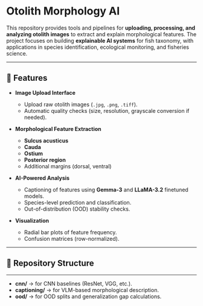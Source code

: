 # Otolith Morphology AI  

This repository provides tools and pipelines for **uploading, processing, and analyzing otolith images** to extract and explain morphological features. The project focuses on building **explainable AI systems** for fish taxonomy, with applications in species identification, ecological monitoring, and fisheries science.  

---

## 🚀 Features  

- **Image Upload Interface**  
  - Upload raw otolith images (`.jpg`, `.png`, `.tiff`).  
  - Automatic quality checks (size, resolution, grayscale conversion if needed).  

- **Morphological Feature Extraction**  
  - **Sulcus acusticus**  
  - **Cauda**  
  - **Ostium**  
  - **Posterior region**  
  - Additional margins (dorsal, ventral)  

- **AI-Powered Analysis**  
  - Captioning of features using **Gemma-3** and **LLaMA-3.2** finetuned models.  
  - Species-level prediction and classification.  
  - Out-of-distribution (OOD) stability checks.  

- **Visualization**  
  - Radial bar plots of feature frequency.  
  - Confusion matrices (row-normalized).    
---

## 📂 Repository Structure  


---
- **cnn/** → for CNN baselines (ResNet, VGG, etc.).  
- **captioning/** → for VLM-based morphological description.  
- **ood/** → for OOD splits and generalization gap calculations.  

